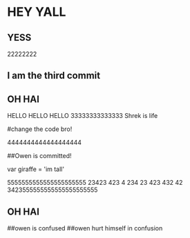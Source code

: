 # HEY YALL

## YESS
22222222
## I am the third commit
## OH HAI
HELLO HELLO HELLO
33333333333333
Shrek is life










#change the code bro!


4444444444444444444


##Owen is committed!



var giraffe = 'im tall'

5555555555555555555555
23423
423
4
234
23
423
432
42
3423555555555555555555555

## OH HAI




























##owen is confused
##owen hurt himself in confusion
